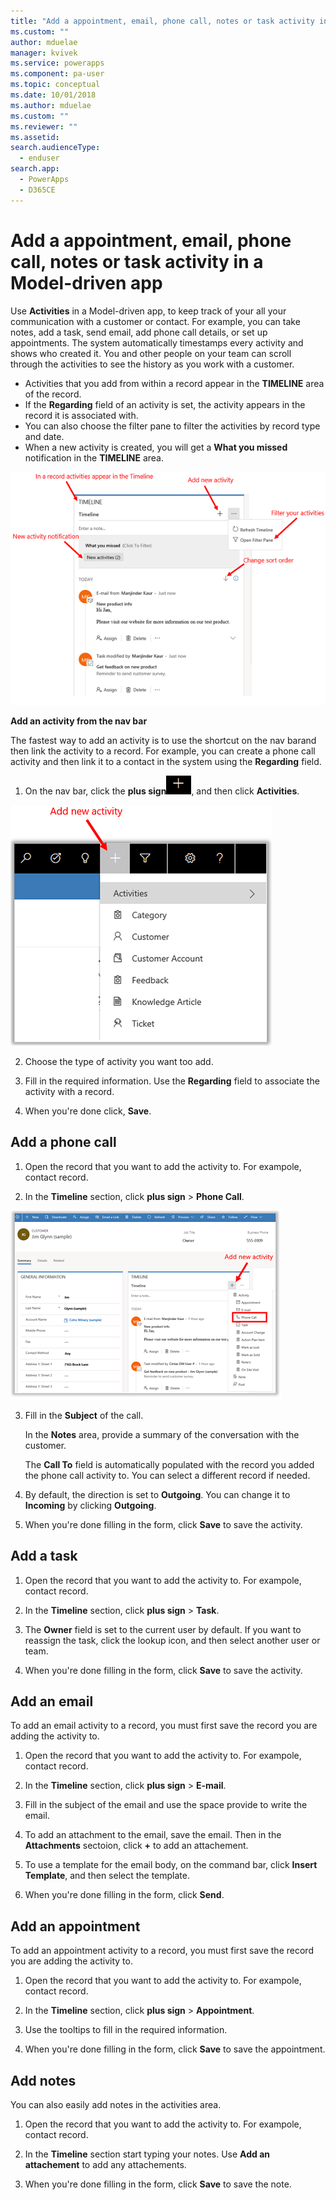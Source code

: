 ```yaml
---
title: "Add a appointment, email, phone call, notes or task activity in a Model-driven appp| MicrosoftDocs"
ms.custom: ""
author: mduelae
manager: kvivek
ms.service: powerapps
ms.component: pa-user
ms.topic: conceptual
ms.date: 10/01/2018
ms.author: mduelae
ms.custom: ""
ms.reviewer: ""
ms.assetid: 
search.audienceType: 
  - enduser
search.app: 
  - PowerApps
  - D365CE
---
```

# Add a appointment, email, phone call, notes or task activity in a Model-driven app 

Use **Activities** in a Model-driven app, to keep track of your all your communication with a customer or contact. For example, you can take notes, add a task, send email, add phone call details, or set up appointments. The system automatically timestamps every activity and shows who created it. You and other people on your team can scroll through the activities to see the history as you work with a customer.

- Activities that you add from within a record appear in the **TIMELINE** area of the record. 
- If the **Regarding** field of an activity is set, the activity appears in the record it is associated with. 
- You can also choose the filter pane to filter the activities by record type and date. 
- When a new activity is created, you will get a **What you missed** notification in the **TIMELINE** area.
  
 ![Timeline view of Activities in PowerApps](media/TimelineViewOfActivity.png "Timeline view of Activities in PowerApps")  
 
**Add an activity from the nav bar**
 
The fastest way to add an activity is to use the shortcut on the nav barand then link the activity to a record. For example, you can create a phone call activity and then link it to a contact in the system using the **Regarding** field.

1. On the nav bar, click the **plus sign**![Create record button](media/create-record-button.png "Create record button"), and then click **Activities**. 

 ![Shortcut to add an Activities in PowerApps](media/QuickCreate.png "Shortcut to add an Activities in PowerApps")  
 
2. Choose the type of activity you want too add.

3. Fill in the required information. Use the **Regarding** field to associate the activity with a record.

4. When you're done click, **Save**.

  
## Add a phone call  
  
1.  Open the record that you want to add the activity to. For exampole, contact record.
  
2.  In the **Timeline** section, click  **plus sign** > **Phone Call**.  

![Add a Phone Activity in PowerApps](media/addphonecall.png "Add a Phone Activity in PowerApps")
  
3.  Fill in the **Subject** of the call.

     In the **Notes** area, provide a summary of the conversation with the customer. 
  
     The **Call To** field is automatically populated with the record you added the phone call activity to. You can select a different record if needed.  
  
4.  By default, the direction is set to **Outgoing**. You can change it to **Incoming** by clicking **Outgoing**. 
  
6.  When you're done filling in the form, click **Save** to save the activity.  
  
## Add a task  
  
1. Open the record that you want to add the activity to. For exampole, contact record.
  
2. In the **Timeline** section, click  **plus sign** > **Task**.
  
4. The **Owner** field is set to the current user by default. If you want to reassign the task, click the lookup icon, and then select another user or team.  
  
5. When you're done filling in the form, click **Save** to save the activity. 
  
## Add an email  
 To add an email activity to a record, you must first save the record you are adding the activity to.  
  
1. Open the record that you want to add the activity to. For exampole, contact record.
  
2. In the **Timeline** section, click  **plus sign** > **E-mail**. 

3. Fill in the subject of the email and use the space provide to write the email.
  
4. To add an attachment to the email, save the email. Then in the **Attachments** sectoion, click **+** to add an attachement.  
  
5. To use a template for the email body, on the command bar, click **Insert Template**, and then select the template.   
  
6. When you're done filling in the form, click **Send**. 
  
## Add an appointment  
 To add an appointment activity to a record, you must first save the record you are adding the activity to.  
  
1. Open the record that you want to add the activity to. For exampole, contact record.
  
2. In the **Timeline** section, click  **plus sign** > **Appointment**.  
  
3. Use the tooltips to fill in the required information.
  
4. When you're done filling in the form, click **Save** to save the appointment.

## Add notes  
 You can also easily add notes in the activities area.
  
1. Open the record that you want to add the activity to. For exampole, contact record.
  
2. In the **Timeline** section start typing your notes. Use **Add an attachement** to add any attachements.

3. When you're done filling in the form, click **Save** to save the note.
  
  
